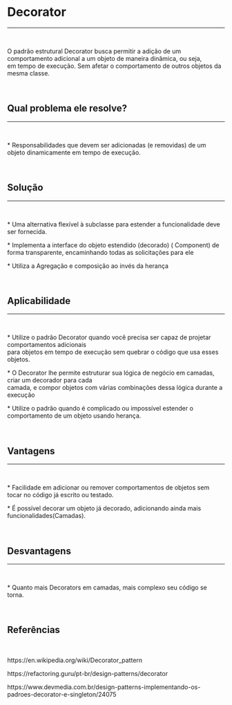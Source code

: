 <h1>Decorator</h1>
    <hr>
    <br>
    <p>O padrão estrutural Decorator busca permitir a adição de 
       um comportamento adicional a um objeto de maneira dinâmica, ou seja, <br>
       em tempo de execução. Sem afetar o comportamento de outros objetos da mesma classe.
    </p>
    <br>
    <h2>Qual problema ele resolve?</h2>
    <hr>
    <br>
    <p>* Responsabilidades que devem ser adicionadas (e removidas) de um objeto dinamicamente em tempo de execução.</p>
    <br>
    <h2>Solução</h2>
    <hr>
    <br>
    <p>* Uma alternativa flexível à subclasse para estender a funcionalidade deve ser fornecida.</p>
    <p>* Implementa a interface do objeto estendido (decorado) ( Component) de forma transparente, encaminhando todas as solicitações para ele</p>
    <p>* Utiliza a Agregação e composição ao invés da herança</p>
    <br>
    <h2>Aplicabilidade</h2>
    <hr>
    <br>
    <p>
        * Utilize o padrão Decorator quando você precisa ser capaz de projetar comportamentos adicionais<br>
        para objetos em tempo de execução sem quebrar o código que usa esses objetos.
    </p>
    <p> 
        * O Decorator lhe permite estruturar sua lógica de negócio em camadas, criar um decorador para cada<br> 
        camada, e compor objetos com várias combinações dessa lógica durante a execução
    </p>
    <p> * Utilize o padrão quando é complicado ou impossível estender o comportamento de um objeto usando herança.</p>
    <br>
    <h2>Vantagens</h2>
    <hr>
    <br>
    <p>* Facilidade em adicionar ou remover comportamentos de objetos sem tocar no código já escrito ou testado.</p>
    <p>* É possível decorar um objeto já decorado, adicionando ainda mais funcionalidades(Camadas).</p>
    <br>
    <h2>Desvantagens</h2>
    <hr>
    <br>
    <p>* Quanto mais Decorators em camadas, mais complexo seu código se torna.</p>
    <br>
    <h2>Referências</h2>
    <br>
    <p>https://en.wikipedia.org/wiki/Decorator_pattern</p>
    <p>https://refactoring.guru/pt-br/design-patterns/decorator</p>
    <p>https://www.devmedia.com.br/design-patterns-implementando-os-padroes-decorator-e-singleton/24075</p>
